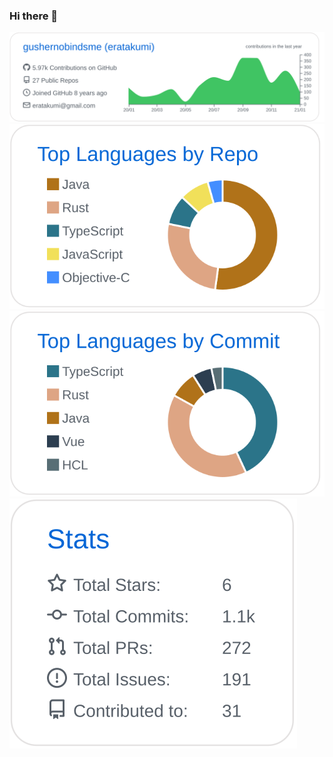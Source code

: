 ### Hi there 👋

<!--
**gushernobindsme/gushernobindsme** is a ✨ _special_ ✨ repository because its `README.md` (this file) appears on your GitHub profile.

Here are some ideas to get you started:

- 🔭 I’m currently working on ...
- 🌱 I’m currently learning ...
- 👯 I’m looking to collaborate on ...
- 🤔 I’m looking for help with ...
- 💬 Ask me about ...
- 📫 How to reach me: ...
- 😄 Pronouns: ...
- ⚡ Fun fact: ...
-->

![](https://raw.githubusercontent.com/gushernobindsme/gushernobindsme/main/profile-summary-card-output/github/0-profile-details.svg)
![](https://raw.githubusercontent.com/gushernobindsme/gushernobindsme/main/profile-summary-card-output/github/1-repos-per-language.svg)
![](https://raw.githubusercontent.com/gushernobindsme/gushernobindsme/main/profile-summary-card-output/github/2-most-commit-language.svg)
![](https://raw.githubusercontent.com/gushernobindsme/gushernobindsme/main/profile-summary-card-output/github/3-stats.svg)
